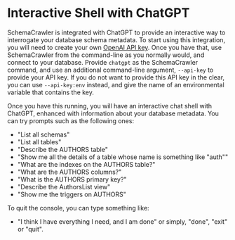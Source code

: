 # Interactive Shell with ChatGPT

SchemaCrawler is integrated with ChatGPT to provide an interactive way to interrogate your database schema metadata. To start using this integration, you will need to create your own [OpenAI API key](https://www.howtogeek.com/885918/how-to-get-an-openai-api-key/). Once you have that, use SchemaCrawler from the command-line as you normally would, and connect to your database. Provide `chatgpt` as the SchemaCrawler command, and use an additional command-line argument, `--api-key` to provide your API key. If you do not want to provide this API key in the clear, you can use `--api-key:env` instead, and give the name of an environmental variable that contains the key.

Once you have this running, you will have an interactive chat shell with ChatGPT, enhanced with information about your database metadata. You can try prompts such as the following ones:

- "List all schemas"
- "List all tables"
- "Describe the AUTHORS table"
- "Show me all the details of a table whose name is something like "auth""
- "What are the indexes on the AUTHORS table?"
- "What are the AUTHORS columns?"
- "What is the AUTHORS primary key?"
- "Describe the AuthorsList view"
- "Show me the triggers on AUTHORS"

To quit the console, you can type something like:

- "I think I have everything I need, and I am done"
or simply, "done", "exit" or "quit".
